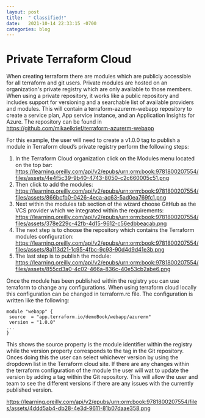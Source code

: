 ```yaml
---
layout: post
title:  " Classified!"
date:   2021-10-14 22:33:15 -0700
categories: blog
---
```

# Private Terraform Cloud  

When creating terraform there are modules which are publicly accessible for all terraform and git users. Private modules are hosted on an organization's private registry which are only available to those members. When using a private repository, it works like a public repository and includes support for versioning and a searchable list of available providers and modules. This will contain a terraform-azurerm-webapp repository to create a service plan, App service instance, and an Application Insights for Azure. The repository can be found in <https://github.com/mikaelkrief/terraform-azurerm-webapp>  

For this example, the user will need to create a v1.0.0 tag to publish a module in Terraform cloud’s private registry perform the following steps: 

1. In the Terraform Cloud organization click on the Modules menu located on the top bar:
<https://learning.oreilly.com/api/v2/epubs/urn:orm:book:9781800207554/files/assets/4e4f5c39-9b40-4743-8050-c2c660005c51.png>
2. Then click to add the modules:
<https://learning.oreilly.com/api/v2/epubs/urn:orm:book:9781800207554/files/assets/866bcfb0-0426-4eca-ac63-5ad0ea769fc1.png>
3. Next within the modules tab section of the wizard choose GitHub as the VCS provider which we integrated within the requirements:
<https://learning.oreilly.com/api/v2/epubs/urn:orm:book:9781800207554/files/assets/378e229c-42fb-4d15-9612-c56edbbeacab.png>
4. The next step is to choose the repository which contains the Terraform modules configuration: 
<https://learning.oreilly.com/api/v2/epubs/urn:orm:book:9781800207554/files/assets/8a113d21-1c95-4fbc-9c93-90d4d9d41e3b.png>
5. The last step is to publish the module:
<https://learning.oreilly.com/api/v2/epubs/urn:orm:book:9781800207554/files/assets/855cd3a0-4c02-466a-836c-40e53cb2abe6.png> 

Once the module has been published within the registry you can use terraform to change any configurations. When using terraform cloud locally this configuration can be changed in terraform.rc file. The configuration is written like the following: 

    module "webapp" { 
     source  = "app.terraform.io/demoBook/webapp/azurerm" 
     version = "1.0.0" 
    ... 
    } 

This shows the source property is the module identifier within the registry while the version property corresponds to the tag in the Git repository. Onces doing this the user can select whichever version by using the dropdown list in the Terraform cloud site. If there are any changes within the terraform configuration of the module the user will wat to update the version by adding a tag within the Git repository. This will allow the user and team to see the different versions if there are any issues with the currently published version.  

<https://learning.oreilly.com/api/v2/epubs/urn:orm:book:9781800207554/files/assets/4ddd5ab4-db28-4e3d-9611-81b07daae358.png>